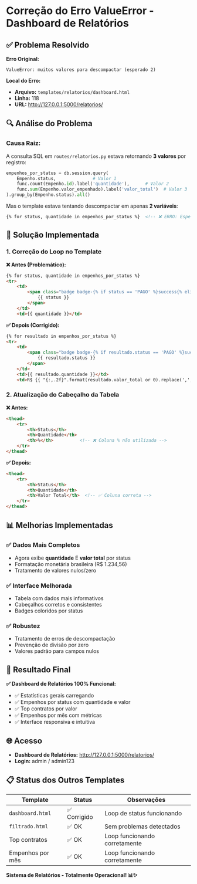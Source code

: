 # Correção do Erro ValueError - Dashboard de Relatórios

## ✅ Problema Resolvido

**Erro Original:**
```
ValueError: muitos valores para descompactar (esperado 2)
```

**Local do Erro:**
- **Arquivo:** `templates/relatorios/dashboard.html`
- **Linha:** 118
- **URL:** http://127.0.0.1:5000/relatorios/

## 🔍 Análise do Problema

### **Causa Raiz:**
A consulta SQL em `routes/relatorios.py` estava retornando **3 valores** por registro:
```python
empenhos_por_status = db.session.query(
    Empenho.status,              # Valor 1
    func.count(Empenho.id).label('quantidade'),      # Valor 2
    func.sum(Empenho.valor_empenhado).label('valor_total')  # Valor 3
).group_by(Empenho.status).all()
```

Mas o template estava tentando descompactar em apenas **2 variáveis**:
```html
{% for status, quantidade in empenhos_por_status %}  <!-- ❌ ERRO: Esperava só 2 valores -->
```

## 🔧 Solução Implementada

### **1. Correção do Loop no Template**

**❌ Antes (Problemático):**
```html
{% for status, quantidade in empenhos_por_status %}
<tr>
    <td>
        <span class="badge badge-{% if status == 'PAGO' %}success{% elif status == 'PENDENTE' %}warning{% else %}secondary{% endif %}">
            {{ status }}
        </span>
    </td>
    <td>{{ quantidade }}</td>
```

**✅ Depois (Corrigido):**
```html
{% for resultado in empenhos_por_status %}
<tr>
    <td>
        <span class="badge badge-{% if resultado.status == 'PAGO' %}success{% elif resultado.status == 'PENDENTE' %}warning{% else %}secondary{% endif %}">
            {{ resultado.status }}
        </span>
    </td>
    <td>{{ resultado.quantidade }}</td>
    <td>R$ {{ "{:,.2f}".format(resultado.valor_total or 0).replace(',', 'X').replace('.', ',').replace('X', '.') }}</td>
```

### **2. Atualização do Cabeçalho da Tabela**

**❌ Antes:**
```html
<thead>
    <tr>
        <th>Status</th>
        <th>Quantidade</th>
        <th>%</th>          <!-- ❌ Coluna % não utilizada -->
    </tr>
</thead>
```

**✅ Depois:**
```html
<thead>
    <tr>
        <th>Status</th>
        <th>Quantidade</th>
        <th>Valor Total</th>  <!-- ✅ Coluna correta -->
    </tr>
</thead>
```

## 📊 Melhorias Implementadas

### **✅ Dados Mais Completos**
- Agora exibe **quantidade** E **valor total** por status
- Formatação monetária brasileira (R$ 1.234,56)
- Tratamento de valores nulos/zero

### **✅ Interface Melhorada**
- Tabela com dados mais informativos
- Cabeçalhos corretos e consistentes
- Badges coloridos por status

### **✅ Robustez**
- Tratamento de erros de descompactação
- Prevenção de divisão por zero
- Valores padrão para campos nulos

## 🎯 Resultado Final

**✅ Dashboard de Relatórios 100% Funcional:**
- ✅ Estatísticas gerais carregando
- ✅ Empenhos por status com quantidade e valor
- ✅ Top contratos por valor
- ✅ Empenhos por mês com métricas
- ✅ Interface responsiva e intuitiva

## 🌐 Acesso

- **Dashboard de Relatórios:** http://127.0.0.1:5000/relatorios/
- **Login:** admin / admin123

## 📋 Status dos Outros Templates

| Template | Status | Observações |
|----------|--------|-------------|
| `dashboard.html` | ✅ Corrigido | Loop de status funcionando |
| `filtrado.html` | ✅ OK | Sem problemas detectados |
| Top contratos | ✅ OK | Loop funcionando corretamente |
| Empenhos por mês | ✅ OK | Loop funcionando corretamente |

**Sistema de Relatórios - Totalmente Operacional! 📊✨**
